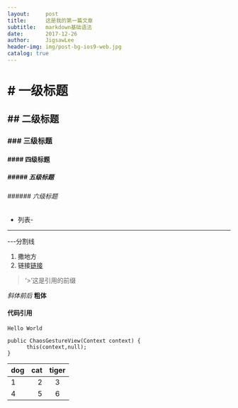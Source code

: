 ```yaml
---
layout:     post
title:      这是我的第一篇文章
subtitle:   markdown基础语法
date:       2017-12-26
author:     JigsawLee
header-img: img/post-bg-ios9-web.jpg
catalog: true
---
```


# # 一级标题
## ## 二级标题
### ### 三级标题
#### #### 四级标题
##### ##### 五级标题
###### ###### 六级标题
- 列表- 
---
---分割线
1. 撒地方
2. 链接[链接](https://www.baidu.com)
>‘>’这是引用的前缀

*斜体前后*  **粗体**
#### 代码引用
`Hello World`
```
public ChaosGestureView(Context context) {
      this(context,null);
}
```
dog|cat|tiger
-|-:|:-:
1|2|3
4|5|6




